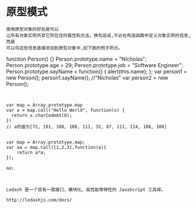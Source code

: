 # 原型模式
```
使用原型对象的好处是可以
让所有对象实例共享它所包含的属性和方法。换句话说,不必在构造函数中定义对象实例的信息,而是
可以将这些信息直接添加到原型对象中,如下面的例子所示。
```
function Person() {}
Person.prototype.name = "Nicholas";
Person.prototype.age = 29;
Person.prototype.job = "Software Engineer";
Person.prototype.sayName = function() {
    alert(this.name);
};
var person1 = new Person();
person1.sayName();
//"Nicholas"
var person2 = new Person();
```


var map = Array.prototype.map
var a = map.call("Hello World", function(x) { 
  return x.charCodeAt(0); 
})
// a的值为[72, 101, 108, 108, 111, 32, 87, 111, 114, 108, 100]


var map = Array.prototype.map;
var aa = map.call([1,2,3],function(a){
    return a*a;
});

aa;



Lodash 是一个具有一致接口、模块化、高性能等特性的 JavaScript 工具库。

http://lodashjs.com/docs/